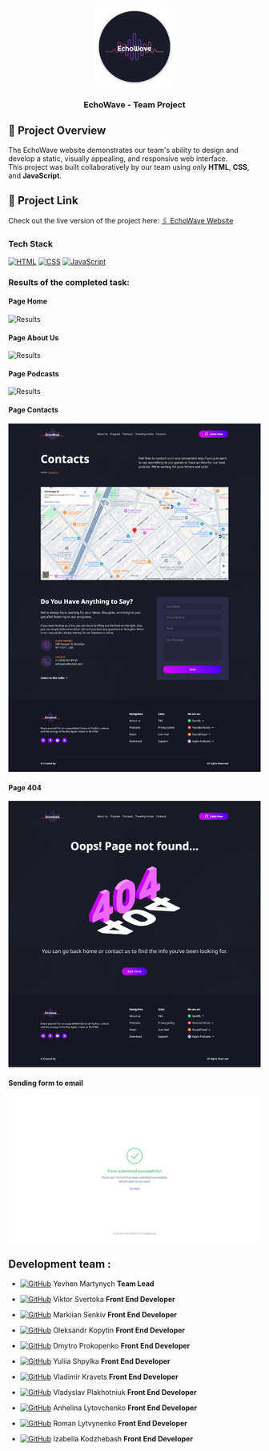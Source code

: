 <div align="center">
  <a href="https://koldovsky.github.io/1329-team-02/">
    <img src="images/global/readme-logo.svg" alt="Logo" width="160">
  </a>
  <h3 align="center">EchoWave - Team Project</h3>
</div>

## 📌 Project Overview

The EchoWave website demonstrates our team's ability to design and develop a
static, visually appealing, and responsive web interface.<br>This project was
built collaboratively by our team using only <strong>HTML</strong>,
<strong>CSS</strong>, and <strong>JavaScript</strong>.

## 🔗 Project Link

Check out the live version of the project here:
<a href="https://koldovsky.github.io/1329-team-02/" target="_blank"> 🖇️ EchoWave
Website</a>

### Tech Stack

[![HTML](https://img.shields.io/badge/HTML-%23E34F26.svg?logo=html5&logoColor=white)](#)
[![CSS](https://img.shields.io/badge/CSS-1572B6?logo=css3&logoColor=fff)](#)
[![JavaScript](https://img.shields.io/badge/JavaScript-F7DF1E?logo=javascript&logoColor=000)](#)

### Results of the completed task:

#### Page Home

![Results](./assets/print_screen_01.png)

#### Page About Us

![Results](./assets/print_screen_02.png)

#### Page Podcasts

![Results](./assets/print_screen_03.png)

#### Page Contacts

![Results](./assets/print_screen_04.png)

#### Page 404

![Results](./assets/print_screen_05.png)

#### Sending form to email

![Results](./assets/print_screen_06.png)

## Development team :

- [![GitHub](https://img.shields.io/badge/GitHub-100000?style=for-the-badge&logo=github&logoColor=white)](https://github.com/yevhenmartynych)
  Yevhen Martynych **Team Lead**

- [![GitHub](https://img.shields.io/badge/GitHub-100000?style=for-the-badge&logo=github&logoColor=white)](https://github.com/ViktorSvertoka)
  Viktor Svertoka **Front End Developer**

- [![GitHub](https://img.shields.io/badge/GitHub-100000?style=for-the-badge&logo=github&logoColor=white)](https://github.com/MarkiianSenkiv)
  Markiian Senkiv **Front End Developer**
- [![GitHub](https://img.shields.io/badge/GitHub-100000?style=for-the-badge&logo=github&logoColor=white)](https://github.com/prohodec)
  Oleksandr Kopytin **Front End Developer**

- [![GitHub](https://img.shields.io/badge/GitHub-100000?style=for-the-badge&logo=github&logoColor=white)](https://github.com/micromoleckula)
  Dmytro Prokopenko **Front End Developer**

- [![GitHub](https://img.shields.io/badge/GitHub-100000?style=for-the-badge&logo=github&logoColor=white)](https://github.com/yuliiashpylkatestqa)
  Yuliia Shpylka **Front End Developer**

- [![GitHub](https://img.shields.io/badge/GitHub-100000?style=for-the-badge&logo=github&logoColor=white)](https://github.com/KravetsVA)
  Vladimir Kravets **Front End Developer**

- [![GitHub](https://img.shields.io/badge/GitHub-100000?style=for-the-badge&logo=github&logoColor=white)](https://github.com/hola2005)
  Vladyslav Plakhotniuk **Front End Developer**

- [![GitHub](https://img.shields.io/badge/GitHub-100000?style=for-the-badge&logo=github&logoColor=white)](https://github.com/Lytovchenkoo)
  Anhelina Lytovchenko **Front End Developer**

- [![GitHub](https://img.shields.io/badge/GitHub-100000?style=for-the-badge&logo=github&logoColor=white)](https://github.com/rlnolino)
  Roman Lytvynenko **Front End Developer**

- [![GitHub](https://img.shields.io/badge/GitHub-100000?style=for-the-badge&logo=github&logoColor=white)](https://github.com/izkod)
  Izabella Kodzhebash **Front End Developer**

<!-- # HTML Template Repository with HTML Proofer

This template repository includes preconfigured GitHub Action that will validate
html files in a project with
(HTMLProofer)[https://github.com/gjtorikian/html-proofer/]. And htmx to load
partials

```html
<main
  data-hx-trigger="load"
  data-hx-swap="outerHTML"
  data-hx-get="index.main.partial.html"
></main>
```

```js
function init() {
  import('...js');
}

const totalPartials = document.querySelectorAll(
  '[hx-trigger="load"], [data-hx-trigger="load"]'
).length;
let loadedPartialsCount = 0;

document.body.addEventListener('htmx:afterOnLoad', () => {
  loadedPartialsCount++;
  if (loadedPartialsCount === totalPartials) init();
});
```

Add the data-proofer-ignore attribute to any tag to ignore it from every check.

```html
<a href="https://notareallink" data-proofer-ignore>Not checked.</a>
``` -->
